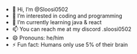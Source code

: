 - 👋 Hi, I’m @Sloosi0502
- 👀 I’m interested in coding and programming
- 🌱 I’m currently learning java & react
- 📫 You can reach me at my discord .sloosi0502
- 😄 Pronouns: he/him
- ⚡ Fun fact: Humans only use 5% of their brain

<!---
Sloosi0502/Sloosi0502 is a ✨ special ✨ repository because its `README.md` (this file) appears on your GitHub profile.
You can click the Preview link to take a look at your changes.
--->
